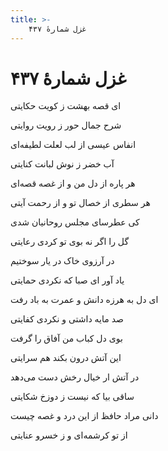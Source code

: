```yaml
---
title: >-
    غزل شمارهٔ ۴۳۷
---
```

# غزل شمارهٔ ۴۳۷

<div class="b" id="bn1"><div class="m1"><p>ای قصه بهشت ز کویت حکایتی</p></div>
<div class="m2"><p>شرح جمال حور ز رویت روایتی</p></div></div>
<div class="b" id="bn2"><div class="m1"><p>انفاس عیسی از لب لعلت لطیفه‌ای</p></div>
<div class="m2"><p>آب خضر ز نوش لبانت کنایتی</p></div></div>
<div class="b" id="bn3"><div class="m1"><p>هر پاره از دل من و از غصه قصه‌ای</p></div>
<div class="m2"><p>هر سطری از خصال تو و از رحمت آیتی</p></div></div>
<div class="b" id="bn4"><div class="m1"><p>کی عطرسای مجلس روحانیان شدی</p></div>
<div class="m2"><p>گل را اگر نه بوی تو کردی رعایتی</p></div></div>
<div class="b" id="bn5"><div class="m1"><p>در آرزوی خاک در یار سوختیم</p></div>
<div class="m2"><p>یاد آور ای صبا که نکردی حمایتی</p></div></div>
<div class="b" id="bn6"><div class="m1"><p>ای دل به هرزه دانش و عمرت به باد رفت</p></div>
<div class="m2"><p>صد مایه داشتی و نکردی کفایتی</p></div></div>
<div class="b" id="bn7"><div class="m1"><p>بوی دل کباب من آفاق را گرفت</p></div>
<div class="m2"><p>این آتش درون بکند هم سرایتی</p></div></div>
<div class="b" id="bn8"><div class="m1"><p>در آتش ار خیال رخش دست می‌دهد</p></div>
<div class="m2"><p>ساقی بیا که نیست ز دوزخ شکایتی</p></div></div>
<div class="b" id="bn9"><div class="m1"><p>دانی مراد حافظ از این درد و غصه چیست</p></div>
<div class="m2"><p>از تو کرشمه‌ای و ز خسرو عنایتی</p></div></div>
